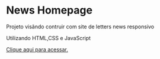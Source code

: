 <h1> News Homepage </h1>

<p>Projeto visãndo contruir com site de letters news responsivo</p> 
<p>Utilizando HTML,CSS e JavaScript</p>
<a href=https://lpessolato.github.io/newsHomepage>Clique aqui para acessar.</a>
